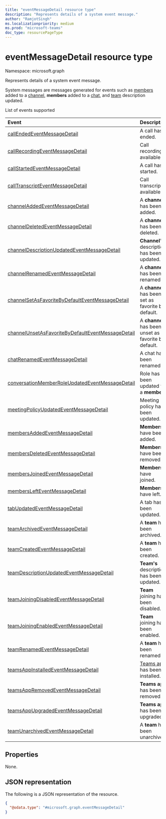 ```yaml
---
title: "eventMessageDetail resource type"
description: "Represents details of a system event message."
author: "RamjotSingh"
ms.localizationpriority: medium
ms.prod: "microsoft-teams"
doc_type: resourcePageType
---
```


# eventMessageDetail resource type

Namespace: microsoft.graph

Represents details of a system event message.

System messages are messages generated for events such as [members](../resources/conversationMember.md) added to a [channel](../resources/channel.md), **members** added to a [chat](../resources/chat.md), and [team](../resources/team.md) description updated.

List of events supported

| Event | Description |
| :---- | :---------- |
| [callEndedEventMessageDetail](../resources/callStartedEventMessageDetail.md) | A call has ended. |
| [callRecordingEventMessageDetail](../resources/callRecordingEventMessageDetail.md) | Call recording is available. |
| [callStartedEventMessageDetail](../resources/callStartedEventMessageDetail.md) | A call has started. |
| [callTranscriptEventMessageDetail](../resources/callTranscriptEventMessageDetail.md) | Call transcript is available. |
| [channelAddedEventMessageDetail](../resources/channelAddedEventMessageDetail.md) | A **channel** has been added. |
| [channelDeletedEventMessageDetail](../resources/channelDeletedEventMessageDetail.md) | A **channel** has been deleted. |
| [channelDescriptionUpdatedEventMessageDetail](../resources/channelDescriptionUpdatedEventMessageDetail.md) | **Channel's** description has been updated. |
| [channelRenamedEventMessageDetail](../resources/channelRenamedEventMessageDetail.md) | A **channel** has been renamed. |
| [channelSetAsFavoriteByDefaultEventMessageDetail](../resources/channelSetAsFavoriteByDefaultEventMessageDetail.md) | A **channel** has been set as favorite by default. |
| [channelUnsetAsFavoriteByDefaultEventMessageDetail](../resources/channelUnsetAsFavoriteByDefaultEventMessageDetail.md) | A **channel** has been unset as favorite by default. |
| [chatRenamedEventMessageDetail](../resources/chatRenamedEventMessageDetail.md) | A chat has been renamed. |
| [conversationMemberRoleUpdatedEventMessageDetail](../resources/conversationMemberRoleUpdatedEventMessageDetail.md) | Role has been updated for a **member**. |
| [meetingPolicyUpdatedEventMessageDetail](../resources/meetingPolicyUpdatedEventMessageDetail.md) | Meeting policy has been updated. |
| [membersAddedEventMessageDetail](../resources/membersAddedEventMessageDetail.md) | **Members** have been added. |
| [membersDeletedEventMessageDetail](../resources/membersDeletedEventMessageDetail.md) | **Members** have been removed. |
| [membersJoinedEventMessageDetail](../resources/membersJoinedEventMessageDetail.md) | **Members** have joined. |
| [membersLeftEventMessageDetail](../resources/membersLeftEventMessageDetail.md) | **Members** have left. |
| [tabUpdatedEventMessageDetail](../resources/tabUpdatedEventMessageDetail.md) | A tab has been updated. |
| [teamArchivedEventMessageDetail](../resources/teamArchivedEventMessageDetail.md) | A **team** has been archived. |
| [teamCreatedEventMessageDetail](../resources/teamCreatedEventMessageDetail.md) | A **team** has been created. |
| [teamDescriptionUpdatedEventMessageDetail](../resources/teamDescriptionUpdatedEventMessageDetail.md) | **Team's** description has been updated. |
| [teamJoiningDisabledEventMessageDetail](../resources/teamJoiningDisabledEventMessageDetail.md) | **Team** joining has been disabled. |
| [teamJoiningEnabledEventMessageDetail](../resources/teamJoiningEnabledEventMessageDetail.md) | **Team** joining has been enabled. |
| [teamRenamedEventMessageDetail](../resources/teamRenamedEventMessageDetail.md) | A **team** has been renamed. |
| [teamsAppInstalledEventMessageDetail](../resources/teamsAppInstalledEventMessageDetail.md) | [Teams app](../resources/teamsApp.md) has been installed. |
| [teamsAppRemovedEventMessageDetail](../resources/teamsAppRemovedEventMessageDetail.md) | **Teams app** has been removed. |
| [teamsAppUpgradedEventMessageDetail](../resources/teamsAppUpgradedEventMessageDetail.md) | **Teams app** has been upgraded. |
| [teamUnarchivedEventMessageDetail](../resources/teamUnarchivedEventMessageDetail.md) | A **team** has been unarchived. |

## Properties
None.



## JSON representation
The following is a JSON representation of the resource.
<!-- {
  "blockType": "resource",
  "@odata.type": "microsoft.graph.eventMessageDetail"
}
-->
``` json
{
  "@odata.type": "#microsoft.graph.eventMessageDetail"
}
```

